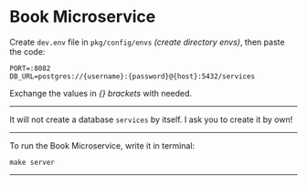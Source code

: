 # Book Microservice
Create `dev.env` file in `pkg/config/envs` _(create directory envs)_, then paste the code:

```env
PORT=:8082
DB_URL=postgres://{username}:{password}@{host}:5432/services
```

Exchange the values in _{} brackets_ with needed.

---

It will not create a database `services` by itself. I ask you to create it by own!

---

To run the Book Microservice, write it in terminal:
```
make server
```

---
